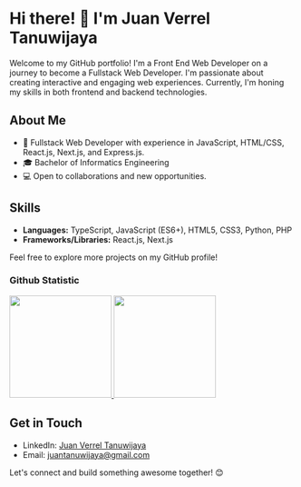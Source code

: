 # Hi there! 👋 I'm Juan Verrel Tanuwijaya

Welcome to my GitHub portfolio! I'm a Front End Web Developer on a journey to become a Fullstack Web Developer. I'm passionate about creating interactive and engaging web experiences. Currently, I'm honing my skills in both frontend and backend technologies.

## About Me

- 💼 Fullstack Web Developer with experience in JavaScript, HTML/CSS, React.js, Next.js, and Express.js.
- 🎓 Bachelor of Informatics Engineering
- 💻 Open to collaborations and new opportunities.

## Skills

- **Languages:** TypeScript, JavaScript (ES6+), HTML5, CSS3, Python, PHP
- **Frameworks/Libraries:** React.js, Next.js

Feel free to explore more projects on my GitHub profile!

### Github Statistic
<p align="left">
<a href="https://github.com/juan-vrrl">
  <img height="180em" src="https://github-readme-stats-eight-theta.vercel.app/api?username=juan-vrrl&show_icons=true&theme=algolia&include_all_commits=true&count_private=true"/>
  <img height="180em" src="https://github-readme-stats-eight-theta.vercel.app/api/top-langs/?username=juan-vrrl&layout=compact&layout=compact&theme=algolia"/>
</a>
</p>

## Get in Touch

- LinkedIn: [Juan Verrel Tanuwijaya](https://www.linkedin.com/in/juan-verrel-tanuwijaya-389293291/)
- Email: juantanuwijaya@gmail.com

Let's connect and build something awesome together! 😊

